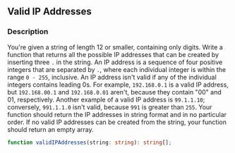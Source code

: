 ## Valid IP Addresses

### Description

You're given a string of length 12 or smaller, containing only digits. Write a function that returns all the possible IP addresses that can be created by inserting three `.` in the string.
An IP address is a sequence of four positive integers that are separated by `.`, where each individual integer is within the range `0 - 255`, inclusive.
An IP address isn't valid if any of the individual integers contains leading 0s. For example, `192.168.0.1` is a valid IP address, but `192.168.00.1` and `192.168.0.01` aren't, because they contain "00" and 01, respectively. Another example of a valid IP address is `99.1.1.10`; conversely, `991.1.1.0` isn't valid, because `991` is greater than `255`.
Your function should return the IP addresses in string format and in no particular order. If no valid IP addresses can be created from the string, your function should return an empty array.

```typescript
function validIPAddresses(string: string): string[];
```
